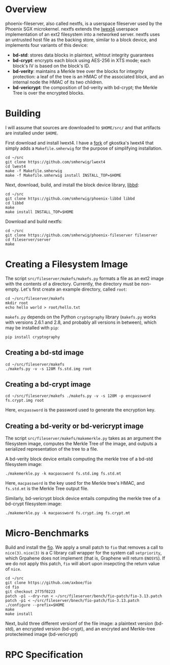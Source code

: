 Overview
========
phoenix-fileserver, also called nextfs, is a userspace fileserver used by the Phoenix SGX
microkernel.  nextfs extends the
[lwext4](https://github.com/gkostka/lwext4) userspace implementation of an ext2
filesystem into a networked server.  nextfs uses an untrusted host file as the
backing store, similar to a block device, and  implements four variants of this
device:

- **bd-std**: stores data blocks in plaintext, wihtout integrity guarantees
- **bd-crypt**: encrypts each block using AES-256 in XTS mode; each block's IV
is based on the block's ID.
- **bd-verity**: maintains a Merkle tree over the blocks for integrity
protection: a leaf of the tree is an HMAC of the associated block, and an
internal node the HMAC of its two children.
- **bd-vericrypt**: the composition of bd-verity with bd-crypt; the Merkle Tree
is over the encrypted blocks.


Building
========
I will assume that sources are downloaded to `$HOME/src/` and that artifacts
are installed under `$HOME`.  

First download and install lwext4.  I have a
[fork](https://github.com/smherwig/lwext4) of gkostka's lwext4 that simply adds
a `Makefile.smherwig` for the purpose of simplifying installation.

```
cd ~/src
git clone https://github.com/smherwig/lwext4
cd lwext4
make -f Makefile.smherwig
make -f Makefile.smherwig install INSTALL_TOP=$HOME
```


Next, download, build, and install the block device library,
[libbd](https://github.com/smherwig/phoenix-libbd):

```
cd ~/src
git clone https://github.com/smherwig/phoenix-libbd libbd
cd libbd
make
make install INSTALL_TOP=$HOME
```

Download and build nextfs:

```
cd ~/src
git clone https://github.com/smherwig/phoenix-fileserver fileserver
cd fileserver/server
make
```


Creating a Filesystem Image
===========================

The script `src/fileserver/makefs/makefs.py` formats a file as an ext2 image
with the contents of a directory.  Currently, the directory must be non-empty.
Let's first create an example directory, called `root`:


```
cd ~/src/fileserver/makefs
mkdir root
echo hello world > root/hello.txt
```

`makefs.py` depends on the Python `cryptography`
library (`makefs.py` works with versions 2.6.1 and 2.8, and probably all
versions in between), which may be installed with `pip`:

```
pip install cryptography
```


Creating a bd-std image
-----------------------

```
cd ~/src/fileserver/makefs
./makefs.py -v -s 128M fs.std.img root
```

Creating a bd-crypt image
-------------------------

```
cd ~/src/fileserver/makefs ./makefs.py -v -s 128M -p encpassword fs.crypt.img root
```

Here, `encpassword` is the password used to generate the encryption key.


Creating a bd-verity or bd-vericrypt image
------------------------------------------

The script `src/fileserver/makefs/makemerkle.py` takes as an argument the
filesystem image, computes the Merkle Tree of the image, and outputs a
serialized representation of the tree to a file.


A bd-verity block device entails computing the merkle tree of a bd-std filesystem
image:

```
./makemerkle.py -k macpassword fs.std.img fs.std.mt
```

Here, `macpassword` is the key used for the Merkle tree's HMAC, and `fs.std.mt`
is the Merkle Tree output file.


Similarly, bd-vericrypt block device entails computing the merkle tree of a bd-crypt filesystem image:

```
./makemerkle.py -k macpassword fs.crypt.img fs.crypt.mt
```


Micro-Benchmarks
================
Build and install the [fio](https://github.com/axboe/fio).  We apply a small
patch to `fio` that removes a call to `nice(3)`.  `nice(3)` is a C library call
wrapper for the system call `setpriority`, which Grpahene does not implement
(that is, Graphene will return `ENOSYS`).  If we do not apply this patch, `fio`
will abort upon insepcting the return value of `nice`.


```
cd ~/src
git clone https://github.com/axboe/fio
cd fio
git checkout 2f75f0223
patch -p1 --dry-run < ~/src/fileserver/bench/fio-patch/fio-3.13.patch
patch -p1 < ~/src/fileserver/bnech/fio-patch/fio-3.13.patch
./configure --prefix=$HOME
make
make install
```

Next, build three different versionf of the file image: a plaintext version
(bd-std), an encrypted version (bd-crypt), and an encryted and Merkle-tree
protecteimed image (bd-vericrypt)



RPC Specification
=================

